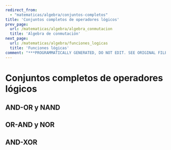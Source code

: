 ```yaml
---
redirect_from:
  - "matematicas/algebra/conjuntos-completos"
title: 'Conjuntos completos de operadores lógicos'
prev_page:
  url: /matematicas/algebra/algebra_conmutacion
  title: 'Algebra de conmutación'
next_page:
  url: /matematicas/algebra/funciones_logicas
  title: 'Funciones lógicas'
comment: "***PROGRAMMATICALLY GENERATED, DO NOT EDIT. SEE ORIGINAL FILES IN /content***"
---
```

# Conjuntos completos de operadores lógicos

## AND-OR y NAND

## OR-AND y NOR

## AND-XOR

